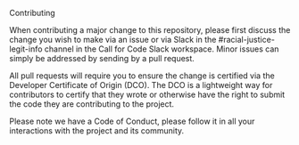 Contributing

When contributing a major change to this repository, please first discuss the change you wish to make via an issue or via Slack in the #racial-justice-legit-info channel in the Call for Code Slack workspace. Minor issues can simply be addressed by sending by a pull request.

All pull requests will require you to ensure the change is certified via the Developer Certificate of Origin (DCO). The DCO is a lightweight way for contributors to certify that they wrote or otherwise have the right to submit the code they are contributing to the project.

Please note we have a Code of Conduct, please follow it in all your interactions with the project and its community.
